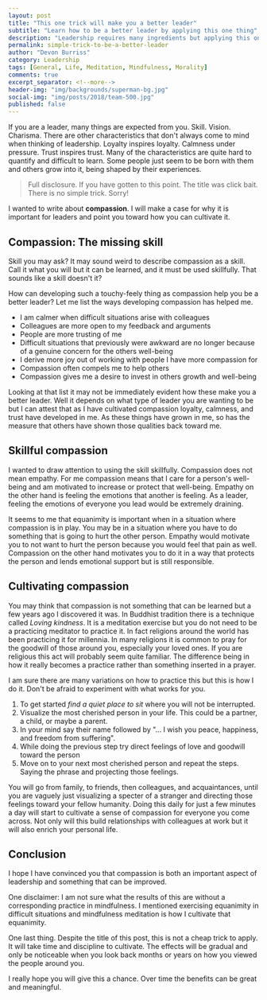 ```yaml
---
layout: post
title: "This one trick will make you a better leader"
subtitle: "Learn how to be a better leader by applying this one thing"
description: "Leadership requires many ingredients but applying this one thing can increase loyalty, trust, as well as increase your calmness under pressure."
permalink: simple-trick-to-be-a-better-leader
author: "Devon Burriss"
category: Leadership
tags: [General, Life, Meditation, Mindfulness, Morality]
comments: true
excerpt_separator: <!--more-->
header-img: "img/backgrounds/superman-bg.jpg"
social-img: "img/posts/2018/team-500.jpg"
published: false
---
```

If you are a leader, many things are expected from you. Skill. Vision. Charisma. There are other characteristics that don't always come to mind when thinking of leadership. Loyalty inspires loyalty. Calmness under pressure. Trust inspires trust. Many of the characteristics are quite hard to quantify and difficult to learn. Some people just seem to be born with them and others grow into it, being shaped by their experiences.
<!--more-->
> Full disclosure. If you have gotten to this point. The title was click bait. There is no simple trick. Sorry!

I wanted to write about **compassion**. I will make a case for why it is important for leaders and point you toward how you can cultivate it.

## Compassion: The missing skill

Skill you may ask? It may sound weird to describe compassion as a skill. Call it what you will but it can be learned, and it must be used skillfully. That sounds like a skill doesn't it?

How can developing such a touchy-feely thing as compassion help you be a better leader? Let me list the ways developing compassion has helped me.

- I am calmer when difficult situations arise with colleagues 
- Colleagues are more open to my feedback and arguments 
- People are more trusting of me
- Difficult situations that previously were awkward are no longer because of a genuine concern for the others well-being 
- I derive more joy out of working with people I have more compassion for 
- Compassion often compels me to help others 
- Compassion gives me a desire to invest in others growth and well-being 

Looking at that list it may not be immediately evident how these make you a better leader. Well it depends on what type of leader you are wanting to be but I can attest that as I have cultivated compassion loyalty, calmness, and trust have developed in me. As these things have grown in me, so has the measure that others have shown those qualities back toward me.

## Skillful compassion

I wanted to draw attention to using the skill skillfully. Compassion does not mean empathy. For me compassion means that I care for a person's well-being and am motivated to increase or protect that well-being. Empathy on the other hand is feeling the emotions that another is feeling. As a leader, feeling the emotions of everyone you lead would be extremely draining.

It seems to me that equanimity is important when in a situation where compassion is in play. You may be in a situation where you have to do something that is going to hurt the other person. Empathy would motivate you to not want to hurt the person because you would feel that pain as well. Compassion on the other hand motivates you to do it in a way that protects the person and lends emotional support but is still responsible.

## Cultivating compassion

You may think that compassion is not something that can be learned but a few years ago I discovered it was. In Buddhist tradition there is a technique called *Loving kindness*. It is a meditation exercise but you do not need to be a practicing meditator to practice it. In fact religions around the world has been practicing it for millennia. In many religions it is common to pray for the goodwill of those around you, especially your loved ones. If you are religious this act will probably seem quite familiar. The difference being in how it really becomes a practice rather than something inserted in a prayer.

I am sure there are many variations on how to practice this but this is how I do it. Don't be afraid to experiment with what works for you. 

1. To get started *find a quiet place to sit* where you will not be interrupted.
1. Visualize the most cherished person in your life. This could be a partner, a child, or maybe a parent.
1. In your mind say their name followed by "... I wish you peace, happiness, and freedom from suffering".
1. While doing the previous step try direct feelings of love and goodwill toward the person
1. Move on to your next most cherished person and repeat the steps. Saying the phrase and projecting those feelings.

You will go from family, to friends, then colleagues, and acquaintances, until you are vaguely just visualizing a specter of a stranger and directing those feelings toward your fellow humanity. Doing this daily for just a few minutes a day will start to cultivate a sense of compassion for everyone you come across. Not only will this build relationships with colleagues at work but it will also enrich your personal life.

## Conclusion

I hope I have convinced you that compassion is both an important aspect of leadership and something that can be improved.

One disclaimer: I am not sure what the results of this are without a corresponding practice in mindfulness. I mentioned exercising equanimity in difficult situations and mindfulness meditation is how I cultivate that equanimity.

One last thing. Despite the title of this post, this is not a cheap trick to apply. It will take time and discipline to cultivate. The effects will be gradual and only be noticeable when you look back months or years on how you viewed the people around you.

I really hope you will give this a chance. Over time the benefits can be great and meaningful.